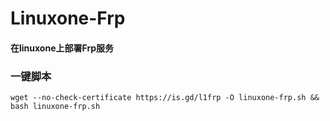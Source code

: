 # Linuxone-Frp
#### 在linuxone上部署Frp服务
### 一键脚本
```shell
wget --no-check-certificate https://is.gd/l1frp -O linuxone-frp.sh && bash linuxone-frp.sh
```
